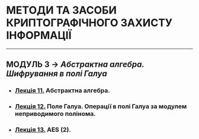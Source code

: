 # **МЕТОДИ ТА ЗАСОБИ КРИПТОГРАФІЧНОГО ЗАХИСТУ ІНФОРМАЦІЇ**
***
## **МОДУЛЬ 3** -> *Абстрактна алгебра. Шифрування в полі Галуа*
- ### [**Лекція 11.**](/1_LEC/Modulo_3/CIB_2022_Lec_11_.pdf) Абстрактна алгебра.
- ### [**Лекція 12.**](/1_LEC/Modulo_3/CIB_2022_Lec_12_.pdf) Поле Галуа. Операції в полі Галуа за модулем неприводимого полінома.
- ### [**Лекція 13.**](/1_LEC/Modulo_3/CIB_2022_Lec_13_.pdf) AES (2).
